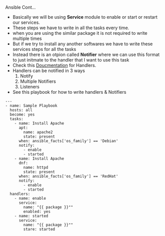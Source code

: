 Ansible Cont...

- Basically we will be using **Service** module to enable or start or restart our services.
- These steps we have to write in all the tasks every time.
- when you are using the similar package it is not required to write multiple times
- But if we try to install any another softwares we have to write these services steps for all the tasks
- Instead there is an otpion called **Notifier** where we can use this format to just initmate to the handler that I want to use this task
- Check this [Doucmentation](https://docs.ansible.com/ansible/latest/playbook_guide/playbooks_handlers.html) for Handlers.
- Handlers can be notified in 3 ways
    1. Notify
    2. Multiple Notifiers
    3. Listeners
- See this playbook for how to write handlers & Notifiers
```
---
- name: Sample Playbook
  hosts: all
  become: yes
  tasks:
    - name: Install Apache
      apt:
        name: apache2
        state: present
      when: ansible_facts['os_family'] == 'Debian'
      notify:
        - enable
        - started
    - name: Install Apache
      dnf:
        name: httpd
        state: present
      when: ansible_facts['os_family'] == 'RedHat'
      notify:
        - enable
        - started
  handlers:
    - name: enable
      service:
        name: "{{ package }}""
        enabled: yes
    - name: started
      service:
        name: "{{ package }}""
        stare: started
```